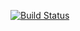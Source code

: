 [![Build Status](https://travis-ci.org/monkeyphp/mphp-flickr-photos-get-sizes.png)](https://travis-ci.org/monkeyphp/mphp-flickr-photos-get-sizes)